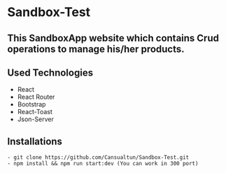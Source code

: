 # Sandbox-Test

 This SandboxApp website which contains Crud operations to manage his/her products.
--- 

## Used Technologies

- React 
- React Router 
- Bootstrap
- React-Toast
- Json-Server

## Installations 

```
- git clone https://github.com/Cansualtun/Sandbox-Test.git
- npm install && npm run start:dev (You can work in 300 port)
```
